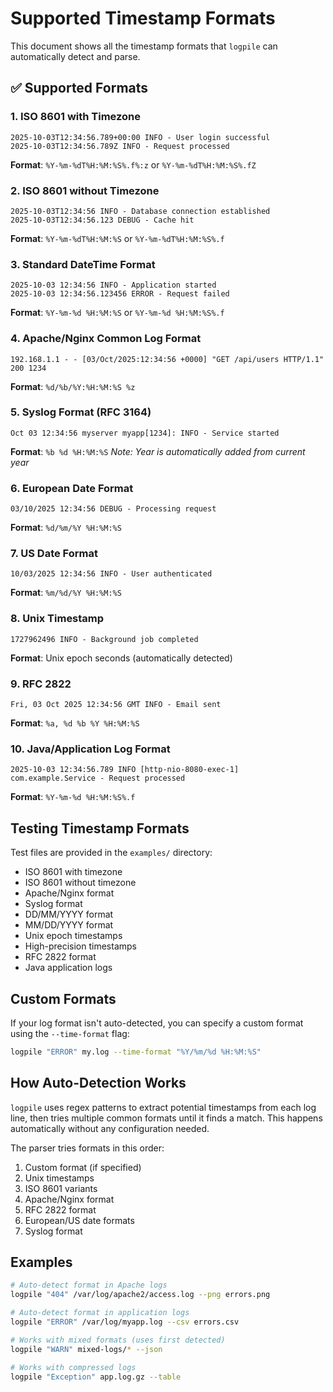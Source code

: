# Supported Timestamp Formats

This document shows all the timestamp formats that `logpile` can automatically detect and parse.

## ✅ Supported Formats

### 1. ISO 8601 with Timezone
```
2025-10-03T12:34:56.789+00:00 INFO - User login successful
2025-10-03T12:34:56.789Z INFO - Request processed
```
**Format**: `%Y-%m-%dT%H:%M:%S%.f%:z` or `%Y-%m-%dT%H:%M:%S%.fZ`

### 2. ISO 8601 without Timezone
```
2025-10-03T12:34:56 INFO - Database connection established
2025-10-03T12:34:56.123 DEBUG - Cache hit
```
**Format**: `%Y-%m-%dT%H:%M:%S` or `%Y-%m-%dT%H:%M:%S%.f`

### 3. Standard DateTime Format
```
2025-10-03 12:34:56 INFO - Application started
2025-10-03 12:34:56.123456 ERROR - Request failed
```
**Format**: `%Y-%m-%d %H:%M:%S` or `%Y-%m-%d %H:%M:%S%.f`

### 4. Apache/Nginx Common Log Format
```
192.168.1.1 - - [03/Oct/2025:12:34:56 +0000] "GET /api/users HTTP/1.1" 200 1234
```
**Format**: `%d/%b/%Y:%H:%M:%S %z`

### 5. Syslog Format (RFC 3164)
```
Oct 03 12:34:56 myserver myapp[1234]: INFO - Service started
```
**Format**: `%b %d %H:%M:%S`
*Note: Year is automatically added from current year*

### 6. European Date Format
```
03/10/2025 12:34:56 DEBUG - Processing request
```
**Format**: `%d/%m/%Y %H:%M:%S`

### 7. US Date Format
```
10/03/2025 12:34:56 INFO - User authenticated
```
**Format**: `%m/%d/%Y %H:%M:%S`

### 8. Unix Timestamp
```
1727962496 INFO - Background job completed
```
**Format**: Unix epoch seconds (automatically detected)

### 9. RFC 2822
```
Fri, 03 Oct 2025 12:34:56 GMT INFO - Email sent
```
**Format**: `%a, %d %b %Y %H:%M:%S`

### 10. Java/Application Log Format
```
2025-10-03 12:34:56.789 INFO [http-nio-8080-exec-1] com.example.Service - Request processed
```
**Format**: `%Y-%m-%d %H:%M:%S%.f`

## Testing Timestamp Formats

Test files are provided in the `examples/` directory:

- ISO 8601 with timezone
- ISO 8601 without timezone
- Apache/Nginx format
- Syslog format
- DD/MM/YYYY format
- MM/DD/YYYY format
- Unix epoch timestamps
- High-precision timestamps
- RFC 2822 format
- Java application logs

## Custom Formats

If your log format isn't auto-detected, you can specify a custom format using the `--time-format` flag:

```bash
logpile "ERROR" my.log --time-format "%Y/%m/%d %H:%M:%S"
```

## How Auto-Detection Works

`logpile` uses regex patterns to extract potential timestamps from each log line, then tries multiple common formats until it finds a match. This happens automatically without any configuration needed.

The parser tries formats in this order:
1. Custom format (if specified)
2. Unix timestamps
3. ISO 8601 variants
4. Apache/Nginx format
5. RFC 2822 format
6. European/US date formats
7. Syslog format

## Examples

```bash
# Auto-detect format in Apache logs
logpile "404" /var/log/apache2/access.log --png errors.png

# Auto-detect format in application logs
logpile "ERROR" /var/log/myapp.log --csv errors.csv

# Works with mixed formats (uses first detected)
logpile "WARN" mixed-logs/* --json

# Works with compressed logs
logpile "Exception" app.log.gz --table
```

